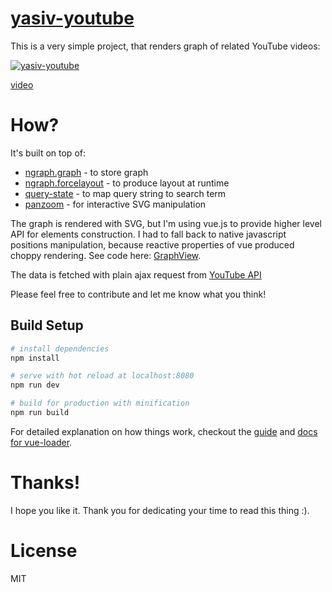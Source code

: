 # [yasiv-youtube](https://yasiv.com/youtube)

This is a very simple project, that renders graph of related YouTube videos:

[![yasiv-youtube](http://i.imgur.com/c4JaAPn.gif)](https://yasiv.com/youtube)

[video](https://www.youtube.com/watch?v=0YMc4ue29PU)

# How?

It's built on top of:

* [ngraph.graph](https://github.com/anvaka/ngraph.graph) - to store graph
* [ngraph.forcelayout](https://github.com/anvaka/ngraph.forcelayout) - to produce layout at runtime
* [query-state](https://github.com/anvaka/query-state) - to map query string to search term
* [panzoom](https://github.com/anvaka/panzoom) - for interactive SVG manipulation

The graph is rendered with SVG, but I'm using vue.js to provide higher level API for elements construction. I had to fall back to native javascript positions manipulation, because reactive properties of vue produced choppy rendering. See code here: [GraphView](https://github.com/anvaka/yasiv-youtube/blob/master/src/components/GraphView.vue).

The data is fetched with plain ajax request from [YouTube API](https://developers.google.com/youtube/v3/docs/)

Please feel free to contribute and let me know what you think!

## Build Setup

``` bash
# install dependencies
npm install

# serve with hot reload at localhost:8080
npm run dev

# build for production with minification
npm run build
```

For detailed explanation on how things work, checkout the [guide](http://vuejs-templates.github.io/webpack/) and [docs for vue-loader](http://vuejs.github.io/vue-loader).

# Thanks!

I hope you like it. Thank you for dedicating your time to read this thing :).

# License

MIT

